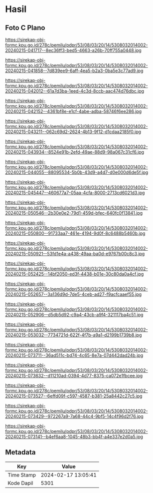 # Hasil

## Foto C Plano

https://sirekap-obj-formc.kpu.go.id/278c/pemilu/pdpr/53/08/03/20/14/5308032014002-20240215-041717--8ec36ff3-bed5-4663-a26b-70ff755a0448.jpg

https://sirekap-obj-formc.kpu.go.id/278c/pemilu/pdpr/53/08/03/20/14/5308032014002-20240215-041858--7d839ee9-6aff-4ea5-b2a3-0ba5e3c77ad9.jpg

https://sirekap-obj-formc.kpu.go.id/278c/pemilu/pdpr/53/08/03/20/14/5308032014002-20240215-042012--61a7d3ba-1eed-4c3d-8ccb-aac474d76dbc.jpg

https://sirekap-obj-formc.kpu.go.id/278c/pemilu/pdpr/53/08/03/20/14/5308032014002-20240215-042152--4361bf8e-e1cf-4abe-adba-58746f6ee286.jpg

https://sirekap-obj-formc.kpu.go.id/278c/pemilu/pdpr/53/08/03/20/14/5308032014002-20240215-043211--062c69d2-2624-4b13-9f12-d1cdaa2185f0.jpg

https://sirekap-obj-formc.kpu.go.id/278c/pemilu/pdpr/53/08/03/20/14/5308032014002-20240215-043934--8524e91b-2efd-49ae-88d9-98a067c31cf6.jpg

https://sirekap-obj-formc.kpu.go.id/278c/pemilu/pdpr/53/08/03/20/14/5308032014002-20240215-044055--88095534-5b0b-43d9-a4d7-d0e000d6de5f.jpg

https://sirekap-obj-formc.kpu.go.id/278c/pemilu/pdpr/53/08/03/20/14/5308032014002-20240215-045447--460677a7-05aa-4cfa-8000-2713cd6021d3.jpg

https://sirekap-obj-formc.kpu.go.id/278c/pemilu/pdpr/53/08/03/20/14/5308032014002-20240215-050546--2b30e0e2-79d1-459d-bfec-640fc0f13841.jpg

https://sirekap-obj-formc.kpu.go.id/278c/pemilu/pdpr/53/08/03/20/14/5308032014002-20240215-050800--91733aa7-461e-4194-9d0f-8c6488b5460b.jpg

https://sirekap-obj-formc.kpu.go.id/278c/pemilu/pdpr/53/08/03/20/14/5308032014002-20240215-050921--53fd1e4a-a438-49aa-ba0d-e9767b00c8c3.jpg

https://sirekap-obj-formc.kpu.go.id/278c/pemilu/pdpr/53/08/03/20/14/5308032014002-20240215-052425--14bf2050-ed3f-4438-b01e-30c80da0a4cf.jpg

https://sirekap-obj-formc.kpu.go.id/278c/pemilu/pdpr/53/08/03/20/14/5308032014002-20240215-052657--3a136d9d-7de5-4ceb-ad27-f9acfcaaef55.jpg

https://sirekap-obj-formc.kpu.go.id/278c/pemilu/pdpr/53/08/03/20/14/5308032014002-20240215-052906--d5db5d92-c9a4-43cb-a9f4-321117ba4c51.jpg

https://sirekap-obj-formc.kpu.go.id/278c/pemilu/pdpr/53/08/03/20/14/5308032014002-20240215-053032--7734721d-622f-4f7b-a9a1-d2199b1739b8.jpg

https://sirekap-obj-formc.kpu.go.id/278c/pemilu/pdpr/53/08/03/20/14/5308032014002-20240215-073711--36ad511c-bd74-4c65-8e7a-07d442dad24b.jpg

https://sirekap-obj-formc.kpu.go.id/278c/pemilu/pdpr/53/08/03/20/14/5308032014002-20240215-073632--d11210ad-0394-4d77-8375-ca072e1fbcee.jpg

https://sirekap-obj-formc.kpu.go.id/278c/pemilu/pdpr/53/08/03/20/14/5308032014002-20240215-073527--6effd09f-c597-4587-b381-25a8442c27c5.jpg

https://sirekap-obj-formc.kpu.go.id/278c/pemilu/pdpr/53/08/03/20/14/5308032014002-20240215-073429--972267a9-7a68-44c4-9bf5-14c4f96d2f76.jpg

https://sirekap-obj-formc.kpu.go.id/278c/pemilu/pdpr/53/08/03/20/14/5308032014002-20240215-073141--b4ef6aa8-1045-48b3-bb4f-a4e337e2d0a5.jpg


## Metadata

| Key        | Value               |
| ---------- | ------------------- |
| Time Stamp | 2024-02-17 13:05:41 |
| Kode Dapil | 5301                |



